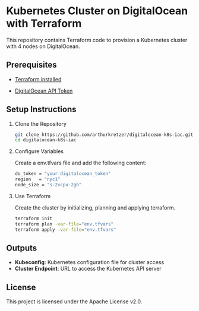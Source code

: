 # Kubernetes Cluster on DigitalOcean with Terraform

This repository contains Terraform code to provision a Kubernetes cluster with 4 nodes on DigitalOcean.

## Prerequisites

- [Terraform installed](https://www.digitalocean.com/community/tutorials/how-to-use-terraform-with-digitalocean#step-1-installing-terraform)

- [DigitalOcean API Token](https://docs.digitalocean.com/reference/api/create-personal-access-token/)

## Setup Instructions

1. Clone the Repository

    ```bash
    git clone https://github.com/arthurkretzer/digitalocean-k8s-iac.git
    cd digitalocean-k8s-iac
    ```

2. Configure Variables

    Create a env.tfvars file and add the following content:

    ```bash
    do_token = "your_digitalocean_token"
    region   = "nyc1"
    node_size = "s-2vcpu-2gb"
    ```

3. Use Terraform

    Create the cluster by initializing, planning and applying terraform.

    ```bash
    terraform init
    terraform plan -var-file="env.tfvars"
    terraform apply -var-file="env.tfvars"
    ```

## Outputs

- **Kubeconfig**: Kubernetes configuration file for cluster access
- **Cluster Endpoint**: URL to access the Kubernetes API server

## License

This project is licensed under the Apache License v2.0.
